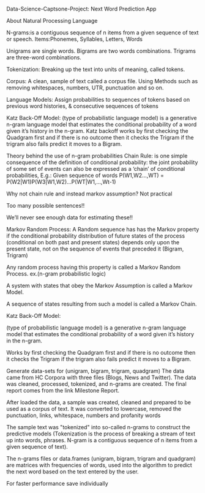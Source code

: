 Data-Science-Captsone-Project: Next Word Prediction App

About Natural Processing Language

N-grams:is a contiguous sequence of n items from a given sequence of text or speech. Items:Phonemes, Syllables, Letters, Words

Unigrams are single words. Bigrams are two words combinations. Trigrams are three-word combinations.

Tokenization: Breaking up the text into units of meaning, called tokens.

Corpus: A clean, sample of text called a corpus file. Using Methods such as removing whitespaces, numbers, UTR, punctuation and so on.

Language Models: Assign probabilities to sequences of tokens based on previous word histories, & consecutive sequences of tokens

Katz Back-Off Model: (type of probabilistic language model) is a generative n-gram language model that estimates the conditional probability of a word given it’s history in the n-gram. Katz backoff works by first checking the Quadgram first and if there is no outcome then it checks the Trigram if the trigram also fails predict it moves to a Bigram.

Theory behind the use of n-gram probabilities
Chain Rule: is one simple consequence of the definition of conditional probability: the joint probability of some set of events can also be expressed as a ‘chain’ of conditional probabilities, E.g.: Given sequence of words P(W1,W2…,WT) = P(W2|W1)P(W3|W1,W2)...P(WT|W1,...,Wt-1)

Why not chain rule and instead markov assumption? Not practical

Too many possible sentences!!

We’ll never see enough data for estimating these!!

Markov Random Process: A Random sequence has has the Markov property if the conditional probability distribution of future states of the process (conditional on both past and present states) depends only upon the present state, not on the sequence of events that preceded it (Bigram, Trigram)

Any random process having this property is called a Markov Random Process. ex.(n-gram probabilistic logic)

A system with states that obey the Markov Assumption is called a Markov Model.

A sequence of states resulting from such a model is called a Markov Chain.

Katz Back-Off Model:

(type of probabilistic language model) is a generative n-gram language model that estimates the conditional probability of a word given it’s history in the n-gram.

Works by first checking the Quadgram first and if there is no outcome then it checks the Trigram if the trigram also fails predict it moves to a Bigram.

Generate data-sets for (unigram, bigram, trigram, quadgram)
The data came from HC Corpora with three files (Blogs, News and Twitter). The data was cleaned, processed, tokenized, and n-grams are created. The final report comes from the link Milestone Report.

After loaded the data, a sample was created, cleaned and prepared to be used as a corpus of text. It was converted to lowercase, removed the punctuation, links, whitespace, numbers and profanity words

The sample text was "tokenized" into so-called n-grams to construct the predictive models (Tokenization is the process of breaking a stream of text up into words, phrases. N-gram is a contiguous sequence of n items from a given sequence of text).

The n-grams files or data.frames (unigram, bigram, trigram and quadgram) are matrices with frequencies of words, used into the algorithm to predict the next word based on the text entered by the user.

For faster performance save individually
